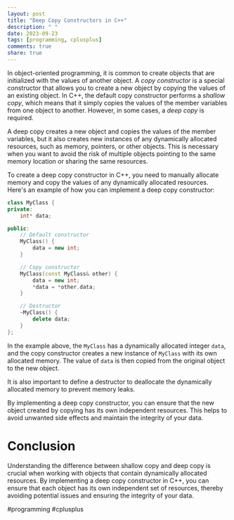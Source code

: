 ```yaml
---
layout: post
title: "Deep Copy Constructors in C++"
description: " "
date: 2023-09-23
tags: [programming, cplusplus]
comments: true
share: true
---
```


In object-oriented programming, it is common to create objects that are initialized with the values of another object. A *copy constructor* is a special constructor that allows you to create a new object by copying the values of an existing object. In C++, the default copy constructor performs a *shallow copy*, which means that it simply copies the values of the member variables from one object to another. However, in some cases, a *deep copy* is required.

A deep copy creates a new object and copies the values of the member variables, but it also creates new instances of any dynamically allocated resources, such as memory, pointers, or other objects. This is necessary when you want to avoid the risk of multiple objects pointing to the same memory location or sharing the same resources.

To create a deep copy constructor in C++, you need to manually allocate memory and copy the values of any dynamically allocated resources. Here's an example of how you can implement a deep copy constructor:

```cpp
class MyClass {
private:
    int* data;

public:
    // Default constructor
    MyClass() {
        data = new int;
    }

    // Copy constructor
    MyClass(const MyClass& other) {
        data = new int;
        *data = *other.data;
    }

    // Destructor
    ~MyClass() {
        delete data;
    }
};
```

In the example above, the `MyClass` has a dynamically allocated integer `data`, and the copy constructor creates a new instance of `MyClass` with its own allocated memory. The value of `data` is then copied from the original object to the new object.

It is also important to define a destructor to deallocate the dynamically allocated memory to prevent memory leaks.

By implementing a deep copy constructor, you can ensure that the new object created by copying has its own independent resources. This helps to avoid unwanted side effects and maintain the integrity of your data.

# Conclusion

Understanding the difference between shallow copy and deep copy is crucial when working with objects that contain dynamically allocated resources. By implementing a deep copy constructor in C++, you can ensure that each object has its own independent set of resources, thereby avoiding potential issues and ensuring the integrity of your data.

#programming #cplusplus